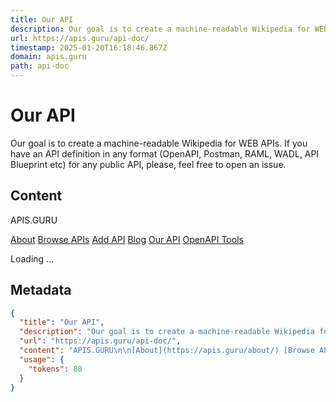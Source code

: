 ```yaml
---
title: Our API
description: Our goal is to create a machine-readable Wikipedia for WEB APIs. If you have an API definition in any format (OpenAPI, Postman, RAML, WADL, API Blueprint etc) for any public API, please, feel free to open an issue.
url: https://apis.guru/api-doc/
timestamp: 2025-01-20T16:18:46.867Z
domain: apis.guru
path: api-doc
---
```


# Our API


Our goal is to create a machine-readable Wikipedia for WEB APIs. If you have an API definition in any format (OpenAPI, Postman, RAML, WADL, API Blueprint etc) for any public API, please, feel free to open an issue.


## Content

APIS.GURU

[About](https://apis.guru/about/) [Browse APIs](https://apis.guru/) [Add API](https://apis.guru/add-api/) [Blog](https://blog.apis.guru/) [Our API](https://apis.guru/api-doc/) [OpenAPI Tools](https://apis.guru/awesome-openapi3/)

Loading ...

## Metadata

```json
{
  "title": "Our API",
  "description": "Our goal is to create a machine-readable Wikipedia for WEB APIs. If you have an API definition in any format (OpenAPI, Postman, RAML, WADL, API Blueprint etc) for any public API, please, feel free to open an issue.",
  "url": "https://apis.guru/api-doc/",
  "content": "APIS.GURU\n\n[About](https://apis.guru/about/) [Browse APIs](https://apis.guru/) [Add API](https://apis.guru/add-api/) [Blog](https://blog.apis.guru/) [Our API](https://apis.guru/api-doc/) [OpenAPI Tools](https://apis.guru/awesome-openapi3/)\n\nLoading ...",
  "usage": {
    "tokens": 80
  }
}
```
